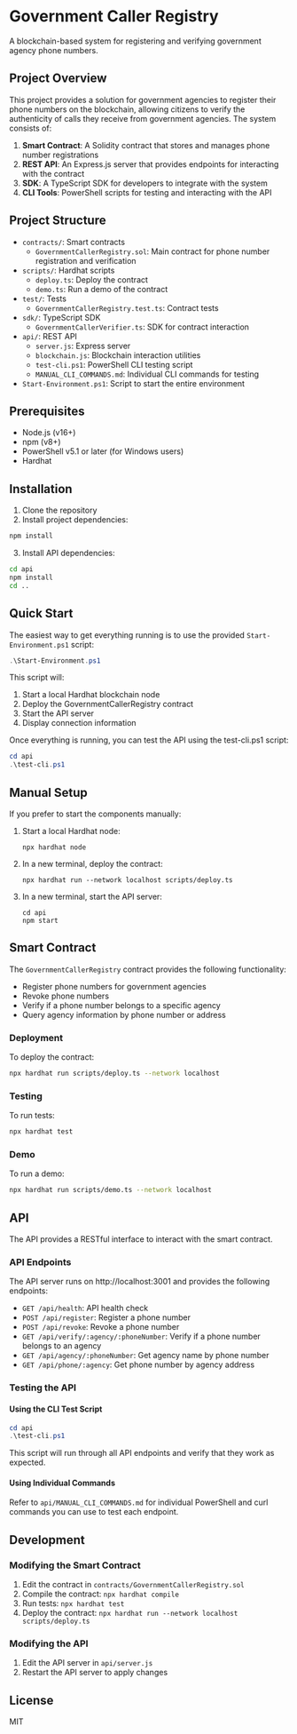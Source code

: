 # Government Caller Registry

A blockchain-based system for registering and verifying government agency phone numbers.

## Project Overview

This project provides a solution for government agencies to register their phone numbers on the blockchain, allowing citizens to verify the authenticity of calls they receive from government agencies. The system consists of:

1. **Smart Contract**: A Solidity contract that stores and manages phone number registrations
2. **REST API**: An Express.js server that provides endpoints for interacting with the contract
3. **SDK**: A TypeScript SDK for developers to integrate with the system
4. **CLI Tools**: PowerShell scripts for testing and interacting with the API

## Project Structure

- `contracts/`: Smart contracts
  - `GovernmentCallerRegistry.sol`: Main contract for phone number registration and verification
- `scripts/`: Hardhat scripts
  - `deploy.ts`: Deploy the contract
  - `demo.ts`: Run a demo of the contract
- `test/`: Tests
  - `GovernmentCallerRegistry.test.ts`: Contract tests
- `sdk/`: TypeScript SDK
  - `GovernmentCallerVerifier.ts`: SDK for contract interaction
- `api/`: REST API
  - `server.js`: Express server
  - `blockchain.js`: Blockchain interaction utilities
  - `test-cli.ps1`: PowerShell CLI testing script
  - `MANUAL_CLI_COMMANDS.md`: Individual CLI commands for testing
- `Start-Environment.ps1`: Script to start the entire environment

## Prerequisites

- Node.js (v16+)
- npm (v8+)
- PowerShell v5.1 or later (for Windows users)
- Hardhat

## Installation

1. Clone the repository
2. Install project dependencies:

```bash
npm install
```

3. Install API dependencies:

```bash
cd api
npm install
cd ..
```

## Quick Start

The easiest way to get everything running is to use the provided `Start-Environment.ps1` script:

```powershell
.\Start-Environment.ps1
```

This script will:
1. Start a local Hardhat blockchain node
2. Deploy the GovernmentCallerRegistry contract
3. Start the API server
4. Display connection information

Once everything is running, you can test the API using the test-cli.ps1 script:

```powershell
cd api
.\test-cli.ps1
```

## Manual Setup

If you prefer to start the components manually:

1. Start a local Hardhat node:
   ```
   npx hardhat node
   ```

2. In a new terminal, deploy the contract:
   ```
   npx hardhat run --network localhost scripts/deploy.ts
   ```

3. In a new terminal, start the API server:
   ```
   cd api
   npm start
   ```

## Smart Contract

The `GovernmentCallerRegistry` contract provides the following functionality:

- Register phone numbers for government agencies
- Revoke phone numbers
- Verify if a phone number belongs to a specific agency
- Query agency information by phone number or address

### Deployment

To deploy the contract:

```bash
npx hardhat run scripts/deploy.ts --network localhost
```

### Testing

To run tests:

```bash
npx hardhat test
```

### Demo

To run a demo:

```bash
npx hardhat run scripts/demo.ts --network localhost
```

## API

The API provides a RESTful interface to interact with the smart contract.

### API Endpoints

The API server runs on http://localhost:3001 and provides the following endpoints:

- `GET /api/health`: API health check
- `POST /api/register`: Register a phone number
- `POST /api/revoke`: Revoke a phone number
- `GET /api/verify/:agency/:phoneNumber`: Verify if a phone number belongs to an agency
- `GET /api/agency/:phoneNumber`: Get agency name by phone number
- `GET /api/phone/:agency`: Get phone number by agency address

### Testing the API

#### Using the CLI Test Script

```powershell
cd api
.\test-cli.ps1
```

This script will run through all API endpoints and verify that they work as expected.

#### Using Individual Commands

Refer to `api/MANUAL_CLI_COMMANDS.md` for individual PowerShell and curl commands you can use to test each endpoint.

## Development

### Modifying the Smart Contract

1. Edit the contract in `contracts/GovernmentCallerRegistry.sol`
2. Compile the contract: `npx hardhat compile`
3. Run tests: `npx hardhat test`
4. Deploy the contract: `npx hardhat run --network localhost scripts/deploy.ts`

### Modifying the API

1. Edit the API server in `api/server.js`
2. Restart the API server to apply changes

## License

MIT

